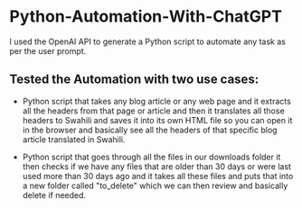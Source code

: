 # Python-Automation-With-ChatGPT

I used the OpenAI API to generate a Python script to automate any task as per the user prompt.

## Tested the Automation with two use cases:

* Python script that takes any blog article or any web page and it extracts
all the headers from that page or article and then it translates all those headers to Swahili and saves it into its own HTML file so you can open it in the browser and basically see all the headers of that specific blog article translated in Swahili.

* Python script that goes through all the files in our downloads folder it then checks if we have any files that are older than 30 days or were last used
more than 30 days ago and it takes all these files and puts that into a new folder called "to_delete" which we can then review and basically delete if needed.
